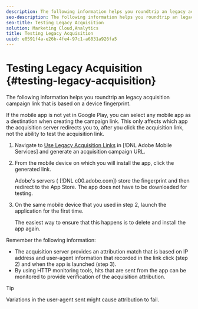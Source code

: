 ```yaml
---
description: The following information helps you roundtrip an legacy acquisition campaign link that is based on a device fingerprint.
seo-description: The following information helps you roundtrip an legacy acquisition campaign link that is based on a device fingerprint.
seo-title: Testing Legacy Acquisition
solution: Marketing Cloud,Analytics
title: Testing Legacy Acquisition
uuid: e0591f4a-e26b-4fe4-97c1-a6831a926fa5
---
```


# Testing Legacy Acquisition {#testing-legacy-acquisition}

The following information helps you roundtrip an legacy acquisition campaign link that is based on a device fingerprint.

If the mobile app is not yet in Google Play, you can select any mobile app as a destination when creating the campaign link. This only affects which app the acquisition server redirects you to, after you click the acquisition link, not the ability to test the acquisition link. 

1. Navigate to [Use Legacy Acquisition Links](/help/using/acquisition-main/c-marketing-links-builder/t-create-edit-adobe-links/c-use-legacy-acquisition-links/c-use-legacy-acquisition-links.md) in [!DNL Adobe Mobile Services] and generate an acquisition campaign URL.
1. From the mobile device on which you will install the app, click the generated link.

   Adobe's servers ( [!DNL c00.adobe.com]) store the fingerprint and then redirect to the App Store. The app does not have to be downloaded for testing. 

1. On the same mobile device that you used in step 2, launch the application for the first time.

   The easiest way to ensure that this happens is to delete and install the app again. 

Remember the following information: 

* The acquisition server provides an attribution match that is based on IP address and user-agent information that recorded in the link click (step 2) and when the app is launched (step 3). 
* By using HTTP monitoring tools, hits that are sent from the app can be monitored to provide verification of the acquisition attribution. 

>[!TIP]
>
>Variations in the user-agent sent might cause attribution to fail.

